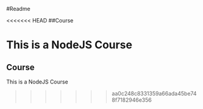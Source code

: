 #Readme

<<<<<<< HEAD
##Course

This is a NodeJS Course
=======
## Course

This is a NodeJS Course
>>>>>>> aa0c248c8331359a66ada45be748f7182946e356
